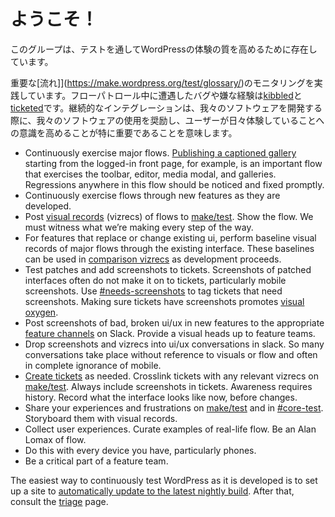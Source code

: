 <!--
# Welcome!
-->
# ようこそ！

<!--
This group exists to raise the quality of the WordPress experience through testing.
-->
このグループは、テストを通してWordPressの体験の質を高めるために存在しています。

<!--
We practice monitoring important [flows](https://make.wordpress.org/test/glossary/). Bugs and bad experiences encountered while on flow patrol are [kibbled](https://make.wordpress.org/test/glossary/) and [ticketed](https://make.wordpress.org/core/handbook/reporting-bugs/). Continuous integration means it’s especially important to encourages use of our own software as we develop it and increase awareness for what our users are experiencing day to day.
-->
重要な[流れ]](https://make.wordpress.org/test/glossary/)のモニタリングを実践しています。フローパトロール中に遭遇したバグや嫌な経験は[kibbled](https://make.wordpress.org/test/glossary/)と[ticketed](https://make.wordpress.org/core/handbook/reporting-bugs/)です。継続的なインテグレーションは、我々のソフトウェアを開発する際に、我々のソフトウェアの使用を奨励し、ユーザーが日々体験していることへの意識を高めることが特に重要であることを意味します。

*   Continuously exercise major flows. [Publishing a captioned gallery](https://make.wordpress.org/test/2015/04/22/publish-a-captioned-gallery-iphone-6-portrait/) starting from the logged-in front page, for example, is an important flow that exercises the toolbar, editor, media modal, and galleries. Regressions anywhere in this flow should be noticed and fixed promptly.
*   Continuously exercise flows through new features as they are developed.
*   Post [visual records](https://make.wordpress.org/test/glossary/) (vizrecs) of flows to [make/test](https://make.wordpress.org/test/). Show the flow. We must witness what we’re making every step of the way.
*   For features that replace or change existing ui, perform baseline visual records of major flows through the existing interface. These baselines can be used in [comparison vizrecs](https://make.wordpress.org/test/2015/02/12/press-this-copy-and-add-bookmarklet-macnchrome-4-2-alpha-31432/) as development proceeds.
*   Test patches and add screenshots to tickets. Screenshots of patched interfaces often do not make it on to tickets, particularly mobile screenshots. Use [#needs-screenshots](https://make.wordpress.org/core/handbook/contribute/trac/keywords/) to tag tickets that need screenshots. Making sure tickets have screenshots promotes [visual oxygen](https://make.wordpress.org/test/handbook/glossary/#visual-oxygen).
*   Post screenshots of bad, broken ui/ux in new features to the appropriate [feature channels](https://make.wordpress.org/core/features-as-plugins/) on Slack. Provide a visual heads up to feature teams.
*   Drop screenshots and vizrecs into ui/ux conversations in slack. So many conversations take place without reference to visuals or flow and often in complete ignorance of mobile.
*   [Create tickets](https://make.wordpress.org/core/handbook/reporting-bugs/) as needed. Crosslink tickets with any relevant vizrecs on [make/test](https://make.wordpress.org/test/). Always include screenshots in tickets. Awareness requires history. Record what the interface looks like now, before changes.
*   Share your experiences and frustrations on [make/test](https://make.wordpress.org/test/) and in [#core-test](https://wordpress.slack.com/archives/core-test/). Storyboard them with visual records.
*   Collect user experiences. Curate examples of real-life flow. Be an Alan Lomax of flow.
*   Do this with every device you have, particularly phones.
*   Be a critical part of a feature team.

The easiest way to continuously test WordPress as it is developed is to set up a site to [automatically update to the latest nightly build](https://make.wordpress.org/core/handbook/testing/beta/). After that, consult the [triage](https://make.wordpress.org/test/handbook/triage/) page.